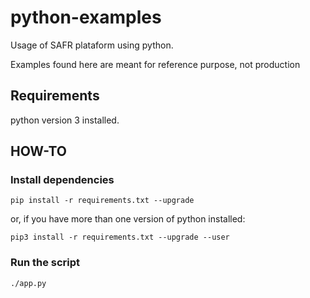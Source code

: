 # python-examples
Usage of SAFR plataform using python.

Examples found here are meant for reference purpose, not production

## Requirements
python version 3 installed.

## HOW-TO

### Install dependencies
```
pip install -r requirements.txt --upgrade  
```
or, if you have more than one version of python installed:  
```
pip3 install -r requirements.txt --upgrade --user
```

### Run the script
```
./app.py
```
